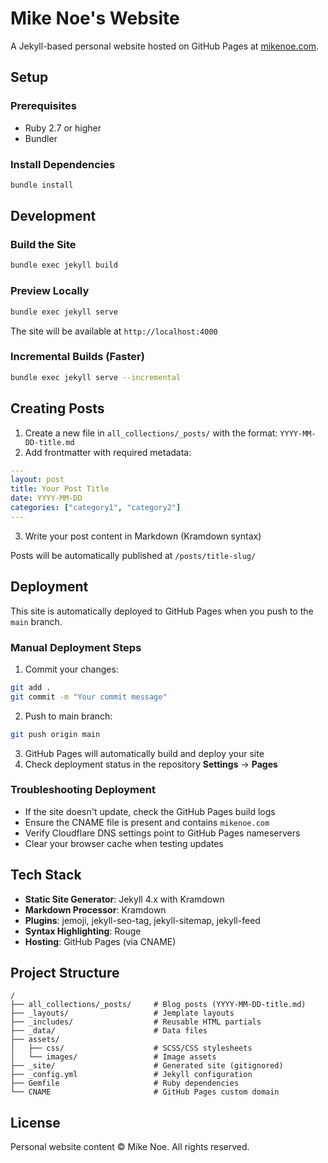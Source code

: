 # Mike Noe's Website

A Jekyll-based personal website hosted on GitHub Pages at [mikenoe.com](https://mikenoe.com).

## Setup

### Prerequisites
- Ruby 2.7 or higher
- Bundler

### Install Dependencies
```bash
bundle install
```

## Development

### Build the Site
```bash
bundle exec jekyll build
```

### Preview Locally
```bash
bundle exec jekyll serve
```

The site will be available at `http://localhost:4000`

### Incremental Builds (Faster)
```bash
bundle exec jekyll serve --incremental
```

## Creating Posts

1. Create a new file in `all_collections/_posts/` with the format: `YYYY-MM-DD-title.md`
2. Add frontmatter with required metadata:
```yaml
---
layout: post
title: Your Post Title
date: YYYY-MM-DD
categories: ["category1", "category2"]
---
```
3. Write your post content in Markdown (Kramdown syntax)

Posts will be automatically published at `/posts/title-slug/`

## Deployment

This site is automatically deployed to GitHub Pages when you push to the `main` branch.

### Manual Deployment Steps
1. Commit your changes:
```bash
git add .
git commit -m "Your commit message"
```

2. Push to main branch:
```bash
git push origin main
```

3. GitHub Pages will automatically build and deploy your site
4. Check deployment status in the repository **Settings** → **Pages**

### Troubleshooting Deployment
- If the site doesn't update, check the GitHub Pages build logs
- Ensure the CNAME file is present and contains `mikenoe.com`
- Verify Cloudflare DNS settings point to GitHub Pages nameservers
- Clear your browser cache when testing updates

## Tech Stack

- **Static Site Generator**: Jekyll 4.x with Kramdown
- **Markdown Processor**: Kramdown
- **Plugins**: jemoji, jekyll-seo-tag, jekyll-sitemap, jekyll-feed
- **Syntax Highlighting**: Rouge
- **Hosting**: GitHub Pages (via CNAME)

## Project Structure

```
/
├── all_collections/_posts/     # Blog posts (YYYY-MM-DD-title.md)
├── _layouts/                   # Jemplate layouts
├── _includes/                  # Reusable HTML partials
├── _data/                      # Data files
├── assets/
│   ├── css/                    # SCSS/CSS stylesheets
│   └── images/                 # Image assets
├── _site/                      # Generated site (gitignored)
├── _config.yml                 # Jekyll configuration
├── Gemfile                     # Ruby dependencies
└── CNAME                       # GitHub Pages custom domain
```

## License

Personal website content © Mike Noe. All rights reserved.
